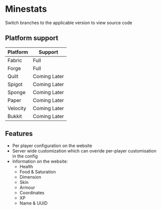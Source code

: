 # Minestats
Switch branches to the applicable version to view source code

## Platform support

| Platform       | Support      |
|----------------|--------------|
| Fabric         | Full         |
| Forge          | Full         |
| Quilt          | Coming Later |
| Spigot         | Coming Later |
| Sponge         | Coming Later |
| Paper          | Coming Later |
| Velocity       | Coming Later |
| Bukkit         | Coming Later |




## Features
 - Per player configuration on the website
 - Server wide customization which can overide per-player customisation in the config
 - Information on the website:
 	- Health
	- Food & Saturation
	- Dimension
	- Skin
	- Armour
	- Coordinates
	- XP
	- Name & UUID
